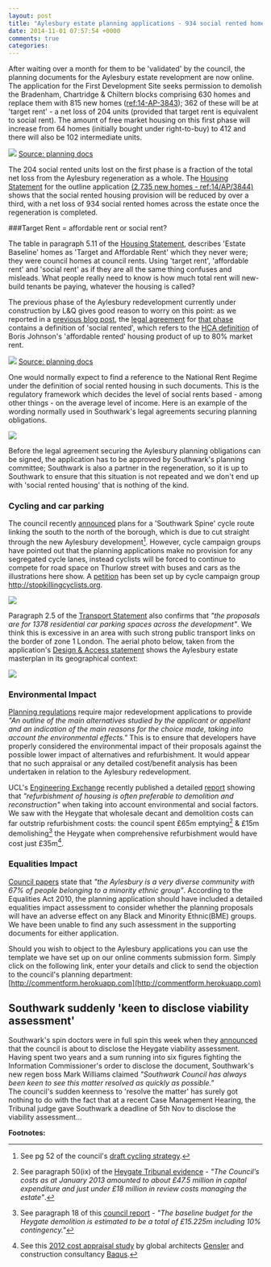 ```yaml
---
layout: post
title: "Aylesbury estate planning applications - 934 social rented homes to be lost"
date: 2014-11-01 07:57:54 +0000
comments: true
categories: 
---
```

After waiting over a month for them to be 'validated' by the council, the planning documents for the Aylesbury estate revelopment are now online.
The application for the First Development Site seeks permission to demolish the Bradenham, Chartridge & Chiltern blocks comprising 630 homes and replace them with 815 new homes ([ref:14-AP-3843](http://planningonline.southwark.gov.uk/AcolNetCGI.exe?ACTION=UNWRAP&RIPNAME=Root.PgeDocs&TheSystemkey=9557152)); 362 of these will be at 'target rent' - a net loss of 204 units (provided that target rent is equivalent to social rent). The amount of free market housing on this first phase will increase from 64 homes (initially bought under right-to-buy) to 412 and there will also be 102 intermediate units. 

![](http://crappistmartin.github.io/images/aylesburynetloss.png)
[Source: planning docs](http://planningonline.southwark.gov.uk/DocsOnline/Documents/398988_1.pdf)

The 204 social rented units lost on the first phase is a fraction of the total net loss from the Aylesbury regeneration as a whole.  The [Housing Statement](http://planningonline.southwark.gov.uk/DocsOnline/Documents/398988_1.pdf) for the outline application [(2,735 new homes - ref:14/AP/3844)](http://planningonline.southwark.gov.uk/AcolNetCGI.exe?ACTION=UNWRAP&RIPNAME=Root.PgeDocs&TheSystemkey=9557153) shows that the social rented housing provision will be reduced by over a third, with a net loss of 934 social rented homes across the estate once the regeneration is completed.


###Target Rent = affordable rent or social rent?

The table in paragraph 5.11 of the [Housing Statement](http://planningonline.southwark.gov.uk/DocsOnline/Documents/398988_1.pdf), describes 'Estate Baseline' homes as 'Target and Affordable Rent' which they never were; they were council homes at council rents. Using 'target rent', 'affordable rent' and 'social rent' as if they are all the same thing confuses and misleads. What people really need to know is how much total rent will new-build tenants be paying, whatever the housing is called?


The previous phase of the Aylesbury redevelopment currently under construction by L&Q gives good reason to worry on this point: as we reported in a [previous blog post](http://crappistmartin.github.io/blog/2014/05/05/manx-connections-the-off-shore-home-of-the-elephants-developers/), the [legal agreement](http://planningonline.southwark.gov.uk/DocsOnline/Documents/279910_1.pdf) for [that phase](http://www.insidehousing.co.uk/lq-wins-work-on-next-phase-of-aylesbury-plan/6522708.article) contains a definition of 'social rented', which refers to the [HCA definition](http://www.homesandcommunities.co.uk/ourwork/affordable-rent) of Boris Johnson's 'affordable rented' housing product of up to 80% market rent.

![](http://crappistmartin.github.io/images/wolvertons106SR.png) 
[Source: planning docs](http://planningonline.southwark.gov.uk/DocsOnline/Documents/279910_1.pdf)

One would normally expect to find a reference to the National Rent Regime under the definition of social rented housing in such documents. This is the regulatory framework which decides the level of social rents based - among other things - on the average level of income. Here is an example of the wording normally used in Southwark's legal agreements securing planning obligations.  

![](http://crappistmartin.github.io/images/heygates106SR.png)


Before the legal agreement securing the Aylesbury planning obligations can be signed, the application has to be approved by Southwark's planning committee;  Southwark is also a partner in the regeneration, so it is up to Southwark to ensure that this situation is not repeated and we don't end up with 'social rented housing' that is nothing of the kind. 

### Cycling and car parking
The council recently [announced](http://www.london-se1.co.uk/news/view/7895) plans for a 'Southwark Spine' cycle route linking the south to the north of the borough, which is due to cut straight through the new Aylesbury development[^1]. However, cycle campaign groups have pointed out that the planning applications make no provision for any segregated cycle lanes, instead cyclists will be forced to continue to compete for road space on Thurlow street with buses and cars as the illustrations here show. A [petition](http://www.change.org/p/southwark-council-s-planning-committee-and-transport-department-we-want-physically-segregated-cycle-lanes-on-albany-rd-thurlow-st-and-dutch-standard-prioritised-protected-crossings-for-cyclists-pedestrians-at-cycle-route-junctions-in-the-aylesbury-es) has been set up by cycle campaign group http://stopkillingcyclists.org.  

![](http://crappistmartin.github.io/images/aylesburycycling.png)

Paragraph 2.5 of the [Transport Statement](http://planningonline.southwark.gov.uk/DocsOnline/Documents/397955_1.pdf) also confirms that _"the proposals are for 1378 residential car parking spaces across the development"_. We think this is excessive in an area with such strong public transport links on the border of zone 1 London. The aerial photo below, taken from the application's [Design & Access statement](http://planningonline.southwark.gov.uk/DocsOnline/Documents/397933_1.pdf) shows the Aylesbury estate masterplan in its geographical context: 

![](http://crappistmartin.github.io/images/aylesburyincontext.png)


### Environmental Impact
[Planning regulations](http://www.legislation.gov.uk/uksi/2011/1824/schedule/4/made) require major redevelopment applications to provide _"An outline of the main alternatives studied by the applicant or appellant and an indication of the main reasons for the choice made, taking into account the environmental effects."_ This is to ensure that developers have properly considered the environmental impact of their proposals against the possible lower impact of alternatives and refurbishment. It would appear that no such appraisal or any detailed cost/benefit analysis has been undertaken in relation to the Aylesbury redevelopment.  

UCL's [Engineering Exchange](http://www.engineering.ucl.ac.uk/engineering-exchange/) recently published a detailed [report](http://www.engineering.ucl.ac.uk/engineering-exchange/demolition-refurbishment-social-housing/) showing that _"refurbishment of housing is often preferable to demolition and reconstruction"_ when taking into account environmental and social factors. We saw with the Heygate that wholesale decant and demolition costs can far outstrip refurbishment costs: the council spent £65m emptying[^2] & £15m demolishing[^3] the Heygate when comprehensive refurbishment would have cost just £35m[^4].

### Equalities Impact
[Council papers](http://moderngov.southwark.gov.uk/Data/Executive/20050927/Agenda/Item%2007%20-%20The%20AylesburyEstate%20Revised%20Strategy%20-%20Annex%20D.pdf) state that _"the Aylesbury is a very diverse community with 67% of people belonging to a minority ethnic group"_. According to the Equalities Act 2010, the planning application should have included a detailed equalities impact assessment to consider whether the planning proposals will have an adverse effect on any Black and Minority Ethnic(BME) groups. We have been unable to find any such assessment in the supporting documents for either application.

Should you wish to object to the Aylesbury applications you can use the template we have set up on our online comments submission form. Simply click on the following link, enter your details and click to send the objection to the council's planning department:  
[http://commentform.herokuapp.com](http://commentform.herokuapp.com)


## Southwark suddenly 'keen to disclose viability assessment'
Southwark's spin doctors were in full spin this week when they [announced](http://crappistmartin.github.io/images/SN29Oct2014.pdf) that the council is about to disclose the Heygate viability assessment. Having spent two years and a sum running into six figures fighting the Information Commissioner's order to disclose the document, Southwark's new regen boss Mark Williams claimed _"Southwark Council has always been keen to see this matter resolved as quickly as possible."_   
The council's sudden keenness to 'resolve the matter' has surely got nothing to do with the fact that at a recent Case Management Hearing, the Tribunal judge gave Southwark a deadline of 5th Nov to disclose the viability assessment... 

__Footnotes:__

[^1]: See pg 52 of the council's [draft cycling strategy](http://moderngov.southwark.gov.uk/documents/s49335/Appendix%201%20Cycling%20strategy.pdf).

[^2]: See paragraph 50(ix) of the [Heygate Tribunal evidence](https://www.dropbox.com/s/rnblpa0ajaxk8em/LON_LIB1-%239487917-v1-Lend_Lease_EA_2013_0162_Response_to_LBS_Grounds_of_....pdf) - _"The Council’s costs as at January 2013 amounted to about £47.5 million in capital expenditure and just under £18 million in review costs managing the estate"_.

[^3]: See paragraph 18 of this [council report](http://moderngov.southwark.gov.uk/documents/s30387/120709%20Heygate%20Estate%20Demolition%20Business%20Case%20signed%20report.pdf) - _"The baseline budget for the Heygate demolition is estimated to be a total of £15.225m including 10% contingency."_

[^4]: See this [2012 cost appraisal study](http://heygateestate.files.wordpress.com/2012/12/genslerheygate.pdf) by global architects [Gensler](http://gensler.com) and construction consultancy [Baqus](http://baqus.co.uk). 

